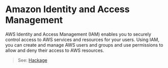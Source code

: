 # Amazon Identity and Access Management

AWS Identity and Access Management (IAM) enables you to securely control access to AWS services and resources for your users. Using IAM, you can create and manage AWS users and groups and use permissions to allow and deny their access to AWS resources.

> See: [Hackage](hackage.haskell.org/package/amazonka-iam)

